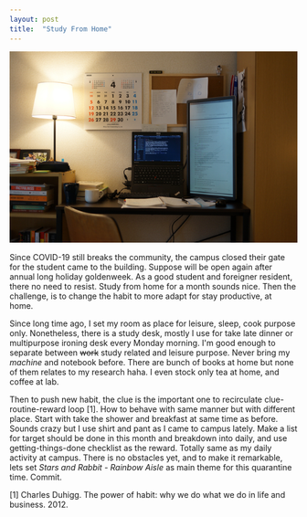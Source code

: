 ```yaml
---
layout: post
title:  "Study From Home"
---
```


![20200415_01](/images/20200415_01.JPG)

Since COVID-19 still breaks the community, the campus closed their gate for the student came to the building. Suppose will be open again after annual long holiday goldenweek. As a good student and foreigner resident, there no need to resist. Study from home for a month sounds nice. Then the challenge, is to change the habit to more adapt for stay productive, at home.

Since long time ago, I set my room as place for leisure, sleep, cook purpose only. Nonetheless, there is a study desk, mostly I use for take late dinner or multipurpose ironing desk every Monday morning. I'm good enough to separate between ~~work~~ study related and leisure purpose. Never bring my *machine* and notebook before. There are bunch of books at home but none of them relates to my research haha. I even stock only tea at home, and coffee at lab.

Then to push new habit, the clue is the important one to recirculate clue-routine-reward loop [1]. How to behave with same manner but with different place. Start with take the shower and breakfast at same time as before. Sounds crazy but I use shirt and pant as I came to campus lately. Make a list for target should be done in this month and breakdown into daily, and use getting-things-done checklist as the reward. Totally same as my daily activity at campus. There is no obstacles yet, and to make it remarkable, lets set *Stars and Rabbit - Rainbow Aisle* as main theme for this quarantine time. Commit.

[1] Charles Duhigg. The power of habit: why we do what we do in life and business. 2012.
